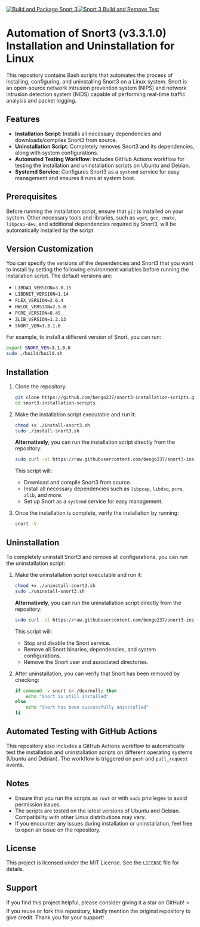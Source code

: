 [![Build and Package Snort 3](https://github.com/bengo237/snort3-installation-scripts/actions/workflows/build-snort-deb.yaml/badge.svg)](https://github.com/bengo237/snort3-installation-scripts/actions/workflows/build-snort-deb.yaml)[![Snort 3 Build and Remove Test](https://github.com/bengo237/snort3-installation-scripts/actions/workflows/snort-build-test.yaml/badge.svg)](https://github.com/bengo237/snort3-installation-scripts/actions/workflows/snort-build-test.yaml)
# Automation of Snort3 (v3.3.1.0) Installation and Uninstallation for Linux

This repository contains Bash scripts that automates the process of installing, configuring, and uninstalling Snort3 on a Linux system. Snort is an open-source network intrusion prevention system (NIPS) and network intrusion detection system (NIDS) capable of performing real-time traffic analysis and packet logging.

## Features

- **Installation Script**: Installs all necessary dependencies and downloads/compiles Snort3 from source.
- **Uninstallation Script**: Completely removes Snort3 and its dependencies, along with system configurations.
- **Automated Testing Workflow**: Includes GitHub Actions workflow for testing the installation and uninstallation scripts on Ubuntu and Debian.
- **Systemd Service**: Configures Snort3 as a `systemd` service for easy management and ensures it runs at system boot.

## Prerequisites

Before running the installation script, ensure that `git` is installed on your system. Other necessary tools and libraries, such as `wget`, `gcc`, `cmake`, `libpcap-dev`, and additional dependencies required by Snort3, will be automatically installed by the script.

## Version Customization

You can specify the versions of the dependencies and Snort3 that you want to install by setting the following environment variables before running the installation script. The default versions are:

- `LIBDAQ_VERSION=3.0.15`
- `LIBDNET_VERSION=1.14`
- `FLEX_VERSION=2.6.4`
- `HWLOC_VERSION=2.5.0`
- `PCRE_VERSION=8.45`
- `ZLIB_VERSION=1.2.13`
- `SNORT_VER=3.3.1.0`

For example, to install a different version of Snort, you can run:

```bash
export SNORT_VER=3.1.0.0
sudo ./build/build.sh
```

## Installation

1. Clone the repository:

   ```bash
   git clone https://github.com/bengo237/snort3-installation-scripts.git
   cd snort3-installation-scripts
   ```

2. Make the installation script executable and run it:

   ```bash
   chmod +x ./install-snort3.sh
   sudo ./install-snort3.sh
   ```

   **Alternatively**, you can run the installation script directly from the repository:

   ```bash
   sudo curl -sl https://raw.githubusercontent.com/bengo237/snort3-installation-scripts/main/install-snort3.sh | bash
   ```

   This script will:
   - Download and compile Snort3 from source.
   - Install all necessary dependencies such as `libpcap`, `libdaq`, `pcre`, `zlib`, and more.
   - Set up Snort as a `systemd` service for easy management.

3. Once the installation is complete, verify the installation by running:

   ```bash
   snort -V
   ```

## Uninstallation

To completely uninstall Snort3 and remove all configurations, you can run the uninstallation script:

1. Make the uninstallation script executable and run it:

   ```bash
   chmod +x ./uninstall-snort3.sh
   sudo ./uninstall-snort3.sh
   ```

   **Alternatively**, you can run the uninstallation script directly from the repository:

   ```bash
   sudo curl -sl https://raw.githubusercontent.com/bengo237/snort3-installation-scripts/main/uninstall-snort3.sh | bash
   ```

   This script will:
   - Stop and disable the Snort service.
   - Remove all Snort binaries, dependencies, and system configurations.
   - Remove the Snort user and associated directories.

2. After uninstallation, you can verify that Snort has been removed by checking:

   ```bash
   if command -v snort &> /dev/null; then
       echo "Snort is still installed"
   else
       echo "Snort has been successfully uninstalled"
   fi
   ```


## Automated Testing with GitHub Actions

This repository also includes a GitHub Actions workflow to automatically test the installation and uninstallation scripts on different operating systems (Ubuntu and Debian). The workflow is triggered on `push` and `pull_request` events.

## Notes

- Ensure that you run the scripts as `root` or with `sudo` privileges to avoid permission issues.
- The scripts are tested on the latest versions of Ubuntu and Debian. Compatibility with other Linux distributions may vary.
- If you encounter any issues during installation or uninstallation, feel free to open an issue on the repository.

## License

This project is licensed under the MIT License. See the `LICENSE` file for details.

## Support

If you find this project helpful, please consider giving it a star on GitHub! ⭐
If you reuse or fork this repository, kindly mention the original repository to give credit. Thank you for your support!
